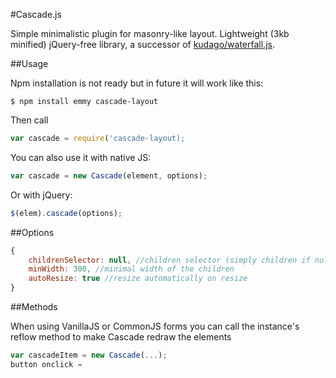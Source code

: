 #Cascade.js

Simple minimalistic plugin for masonry-like layout. Lightweight (3kb minified) jQuery-free library, a successor of [kudago/waterfall.js](https://github.com/kudago/waterfall).

##Usage

Npm installation is not ready but in future it will work like this:

`$ npm install emmy cascade-layout`

Then call

```js
var cascade = require('cascade-layout);
```

You can also use it with native JS:

```js
var cascade = new Cascade(element, options);
```

Or with jQuery:

```js
$(elem).cascade(options);
```

##Options

```js
{
	childrenSelector: null, //children selector (simply children if null)
	minWidth: 300, //minimal width of the children
	autoResize: true //resize automatically on resize
}
```

##Methods

When using VanillaJS or CommonJS forms you can call the instance's reflow method to make Cascade redraw the elements

```js
var cascadeItem = new Cascade(...);
button onclick = 

```



